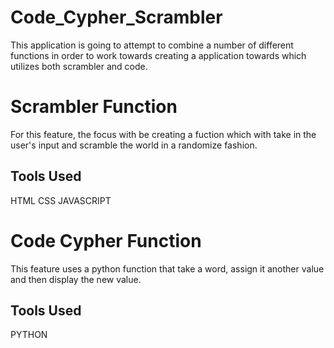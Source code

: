 # Code_Cypher_Scrambler

This application is going to attempt to combine a number of different functions in order to work towards creating a application towards  which utilizes both scrambler and code.

# Scrambler Function

For this feature, the focus with be creating a fuction which with take in the user's input and scramble the world in a randomize fashion.

## Tools Used
HTML
CSS
JAVASCRIPT

# Code Cypher Function
This feature uses a python function that take a word, assign it another value and then display the new value.

## Tools Used
PYTHON